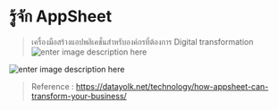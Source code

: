 รู้จัก AppSheet 
===
>  เครื่องมือสร้างแอปพลิเคชั่นสำหรับองค์กรที่ต้องการ Digital transformation
![enter image description here](https://datayolk.net/wp-content/uploads/2021/03/Feature-AppSheet@3x-1024x512.png)

![enter image description here](https://www.google.com/url?sa=i&url=http://202.29.240.44/com33/pis/&psig=AOvVaw0ZdXvljetd2ehWkxjR0tGc&ust=1626099639721000&source=images&cd=vfe&ved=0CAoQjRxqFwoTCOi2sa6b2_ECFQAAAAAdAAAAABAD)


> Reference : https://datayolk.net/technology/how-appsheet-can-transform-your-business/
<!--stackedit_data:
eyJoaXN0b3J5IjpbLTE1NTM1MTgzMDhdfQ==
-->